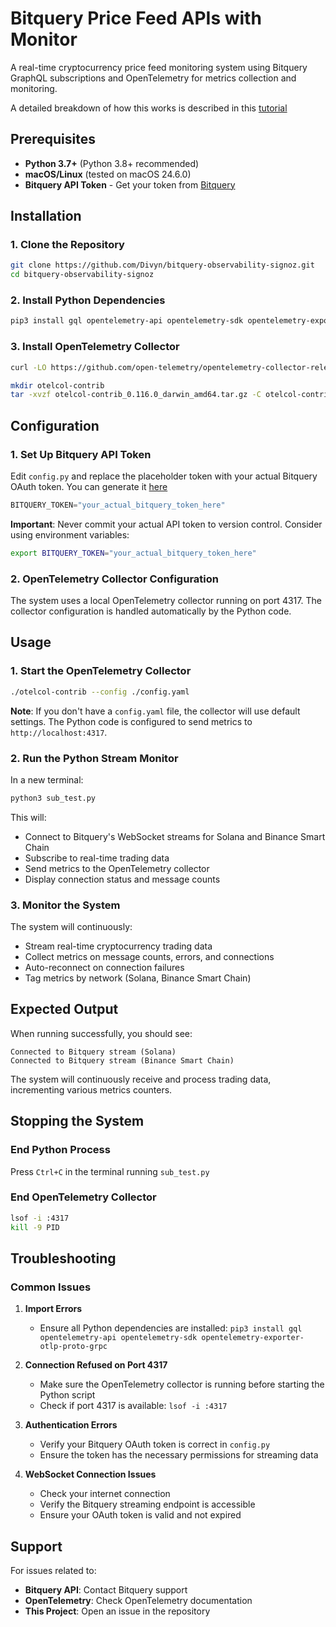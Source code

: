 # Bitquery Price Feed APIs with Monitor

A real-time cryptocurrency price feed monitoring system using Bitquery GraphQL subscriptions and OpenTelemetry for metrics collection and monitoring.

A detailed breakdown of how this works is described in this [tutorial](https://divyn.github.io/docs/Personal_Blog/Web3/blockchain-data-observability-opentelemetry)

## Prerequisites

- **Python 3.7+** (Python 3.8+ recommended)
- **macOS/Linux** (tested on macOS 24.6.0)
- **Bitquery API Token** - Get your token from [Bitquery](https://bitquery.io/)

## Installation

### 1. Clone the Repository

```bash
git clone https://github.com/Divyn/bitquery-observability-signoz.git
cd bitquery-observability-signoz
```

### 2. Install Python Dependencies

```bash
pip3 install gql opentelemetry-api opentelemetry-sdk opentelemetry-exporter-otlp-proto-grpc
```

### 3. Install OpenTelemetry Collector

```bash
curl -LO https://github.com/open-telemetry/opentelemetry-collector-releases/releases/download/v0.116.0/otelcol-contrib_0.116.0_darwin_amd64.tar.gz

mkdir otelcol-contrib
tar -xvzf otelcol-contrib_0.116.0_darwin_amd64.tar.gz -C otelcol-contrib
```

## Configuration

### 1. Set Up Bitquery API Token

Edit `config.py` and replace the placeholder token with your actual Bitquery OAuth token. You can generate it [here](https://account.bitquery.io/user/api_v2/access_tokens)

```python
BITQUERY_TOKEN="your_actual_bitquery_token_here"
```

**Important**: Never commit your actual API token to version control. Consider using environment variables:

```bash
export BITQUERY_TOKEN="your_actual_bitquery_token_here"
```

### 2. OpenTelemetry Collector Configuration

The system uses a local OpenTelemetry collector running on port 4317. The collector configuration is handled automatically by the Python code.

## Usage

### 1. Start the OpenTelemetry Collector

```bash
./otelcol-contrib --config ./config.yaml
```

**Note**: If you don't have a `config.yaml` file, the collector will use default settings. The Python code is configured to send metrics to `http://localhost:4317`.

### 2. Run the Python Stream Monitor

In a new terminal:

```bash
python3 sub_test.py
```

This will:

- Connect to Bitquery's WebSocket streams for Solana and Binance Smart Chain
- Subscribe to real-time trading data
- Send metrics to the OpenTelemetry collector
- Display connection status and message counts

### 3. Monitor the System

The system will continuously:

- Stream real-time cryptocurrency trading data
- Collect metrics on message counts, errors, and connections
- Auto-reconnect on connection failures
- Tag metrics by network (Solana, Binance Smart Chain)

## Expected Output

When running successfully, you should see:

```
Connected to Bitquery stream (Solana)
Connected to Bitquery stream (Binance Smart Chain)
```

The system will continuously receive and process trading data, incrementing various metrics counters.

## Stopping the System

### End Python Process

Press `Ctrl+C` in the terminal running `sub_test.py`

### End OpenTelemetry Collector

```bash
lsof -i :4317
kill -9 PID
```

## Troubleshooting

### Common Issues

1. **Import Errors**

   - Ensure all Python dependencies are installed: `pip3 install gql opentelemetry-api opentelemetry-sdk opentelemetry-exporter-otlp-proto-grpc`

2. **Connection Refused on Port 4317**

   - Make sure the OpenTelemetry collector is running before starting the Python script
   - Check if port 4317 is available: `lsof -i :4317`

3. **Authentication Errors**

   - Verify your Bitquery OAuth token is correct in `config.py`
   - Ensure the token has the necessary permissions for streaming data

4. **WebSocket Connection Issues**
   - Check your internet connection
   - Verify the Bitquery streaming endpoint is accessible
   - Ensure your OAuth token is valid and not expired

## Support

For issues related to:

- **Bitquery API**: Contact Bitquery support
- **OpenTelemetry**: Check OpenTelemetry documentation
- **This Project**: Open an issue in the repository
